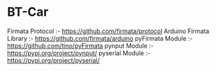 # BT-Car

Firmata Protocol :- https://github.com/firmata/protocol
Arduino Firmata Library :- https://github.com/firmata/arduino
pyFirmata Module :- https://github.com/tino/pyFirmata
pynput Module :- https://pypi.org/project/pynput/
pyserial Module :- https://pypi.org/project/pyserial/
